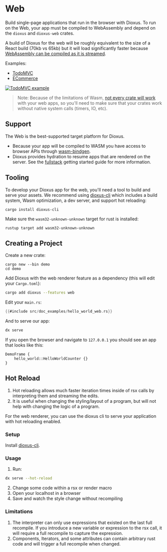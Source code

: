 # Web

Build single-page applications that run in the browser with Dioxus. To run on the Web, your app must be compiled to WebAssembly and depend on the `dioxus` and `dioxus-web` crates.

A build of Dioxus for the web will be roughly equivalent to the size of a React build (70kb vs 65kb) but it will load significantly faster because [WebAssembly can be compiled as it is streamed](https://hacks.mozilla.org/2018/01/making-webassembly-even-faster-firefoxs-new-streaming-and-tiering-compiler/).

Examples:

- [TodoMVC](https://github.com/DioxusLabs/example-projects/tree/master/todomvc)
- [ECommerce](https://github.com/DioxusLabs/example-projects/tree/master/ecommerce-site)

[![TodoMVC example](https://github.com/DioxusLabs/example-projects/raw/master/todomvc/example.png)](https://github.com/DioxusLabs/example-projects/blob/master/todomvc)

> Note: Because of the limitations of Wasm, [not every crate will work](https://rustwasm.github.io/docs/book/reference/which-crates-work-with-wasm.html) with your web apps, so you'll need to make sure that your crates work without native system calls (timers, IO, etc).

## Support

The Web is the best-supported target platform for Dioxus.

- Because your app will be compiled to WASM you have access to browser APIs through [wasm-bindgen](https://rustwasm.github.io/docs/wasm-bindgen/introduction.html).
- Dioxus provides hydration to resume apps that are rendered on the server. See the [fullstack](fullstack.md) getting started guide for more information.

## Tooling

To develop your Dioxus app for the web, you'll need a tool to build and serve your assets. We recommend using [dioxus-cli](https://github.com/DioxusLabs/dioxus/tree/master/packages/cli) which includes a build system, Wasm optimization, a dev server, and support hot reloading:

```shell
cargo install dioxus-cli
```

Make sure the `wasm32-unknown-unknown` target for rust is installed:

```shell
rustup target add wasm32-unknown-unknown
```

## Creating a Project

Create a new crate:

```shell
cargo new --bin demo
cd demo
```

Add Dioxus with the web renderer feature as a dependency (this will edit your `Cargo.toml`):

```bash
cargo add dioxus --features web
```

Edit your `main.rs`:

```rust
{{#include src/doc_examples/hello_world_web.rs}}
```

And to serve our app:

```bash
dx serve
```

If you open the browser and navigate to `127.0.0.1` you should see an app that looks like this:

```inject-dioxus
DemoFrame {
    hello_world::HelloWorldCounter {}
}
```


## Hot Reload

1. Hot reloading allows much faster iteration times inside of rsx calls by interpreting them and streaming the edits.
2. It is useful when changing the styling/layout of a program, but will not help with changing the logic of a program.

For the web renderer, you can use the dioxus cli to serve your application with hot reloading enabled.

### Setup

Install [dioxus-cli](https://github.com/DioxusLabs/dioxus/tree/master/packages/cli).

### Usage

1. Run:

```bash
dx serve --hot-reload
```

2. Change some code within a rsx or render macro
3. Open your localhost in a browser
4. Save and watch the style change without recompiling


### Limitations

1. The interpreter can only use expressions that existed on the last full recompile. If you introduce a new variable or expression to the rsx call, it will require a full recompile to capture the expression.
2. Components, Iterators, and some attributes can contain arbitrary rust code and will trigger a full recompile when changed.
